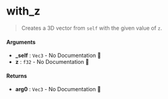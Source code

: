 # with\_z

>  Creates a 3D vector from `self` with the given value of `z`.

#### Arguments

- **\_self** : `Vec3` \- No Documentation 🚧
- **z** : `f32` \- No Documentation 🚧

#### Returns

- **arg0** : `Vec3` \- No Documentation 🚧